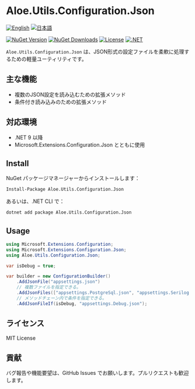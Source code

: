# Aloe.Utils.Configuration.Json

[![English](https://img.shields.io/badge/Language-English-blue)](./README.md)
[![日本語](https://img.shields.io/badge/言語-日本語-blue)](./README.ja.md)

[![NuGet Version](https://img.shields.io/nuget/v/Aloe.Utils.Configuration.Json.svg)](https://www.nuget.org/packages/Aloe.Utils.Configuration.Json)
[![NuGet Downloads](https://img.shields.io/nuget/dt/Aloe.Utils.Configuration.Json.svg)](https://www.nuget.org/packages/Aloe.Utils.Configuration.Json)
[![License](https://img.shields.io/github/license/ted-sharp/aloe-utils-configuration-json.svg)](LICENSE)
[![.NET](https://img.shields.io/badge/.NET-9.0-blue.svg)](https://dotnet.microsoft.com/download/dotnet/9.0)

`Aloe.Utils.Configuration.Json` は、JSON形式の設定ファイルを柔軟に処理するための軽量ユーティリティです。  

## 主な機能

* 複数のJSON設定を読み込むための拡張メソッド
* 条件付き読み込みのための拡張メソッド

## 対応環境

* .NET 9 以降
* Microsoft.Extensions.Configuration.Json とともに使用

## Install

NuGet パッケージマネージャーからインストールします：

```cmd
Install-Package Aloe.Utils.Configuration.Json
```

あるいは、.NET CLI で：

```cmd
dotnet add package Aloe.Utils.Configuration.Json
```

## Usage

```csharp
using Microsoft.Extensions.Configuration;
using Microsoft.Extensions.Configuration.Json;
using Aloe.Utils.Configuration.Json;

var isDebug = true;

var builder = new ConfigurationBuilder()
    .AddJsonFile("appsettings.json")
    // 複数ファイルを指定できる。
    .AddJsonFiles(["appsettings.PostgreSql.json", "appsettings.Serilog.json" ])
    // メソッドチェーン内で条件を指定できる。
    .AddJsonFileIf(isDebug, "appsettings.Debug.json");
```

## ライセンス

MIT License

## 貢献

バグ報告や機能要望は、GitHub Issues でお願いします。プルリクエストも歓迎します。

